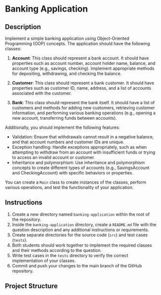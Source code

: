 # Banking Application

## Description

Implement a simple banking application using Object-Oriented Programming (OOP) concepts. The application should have the following classes:

1. **Account**: This class should represent a bank account. It should have properties such as account number, account holder name, balance, and account type (e.g., savings, checking). Implement appropriate methods for depositing, withdrawing, and checking the balance.

2. **Customer**: This class should represent a bank customer. It should have properties such as customer ID, name, address, and a list of accounts associated with the customer.

3. **Bank**: This class should represent the bank itself. It should have a list of customers and methods for adding new customers, retrieving customer information, and performing various banking operations (e.g., opening a new account, transferring funds between accounts).

Additionally, you should implement the following features:

- Validation: Ensure that withdrawals cannot result in a negative balance, and that account numbers and customer IDs are unique.
- Exception handling: Handle exceptions appropriately, such as when attempting to withdraw from an account with insufficient funds or trying to access an invalid account or customer.
- Inheritance and polymorphism: Use inheritance and polymorphism concepts to create different types of accounts (e.g., SavingsAccount and CheckingAccount) with specific behaviors or properties.

You can create a `Main` class to create instances of the classes, perform various operations, and test the functionality of your application.

## Instructions

1. Create a new directory named `banking-application` within the root of the repository.
2. Inside the `banking-application` directory, create a `README.md` file with the question description and any additional instructions or requirements.
3. Create separate directories for the source code (`src`) and test cases (`tests`).
4. Both students should work together to implement the required classes and their methods according to the question.
5. Write test cases in the `tests` directory to verify the correct implementation of your classes.
6. Commit and push your changes to the main branch of the GitHub repository.

## Project Structure

